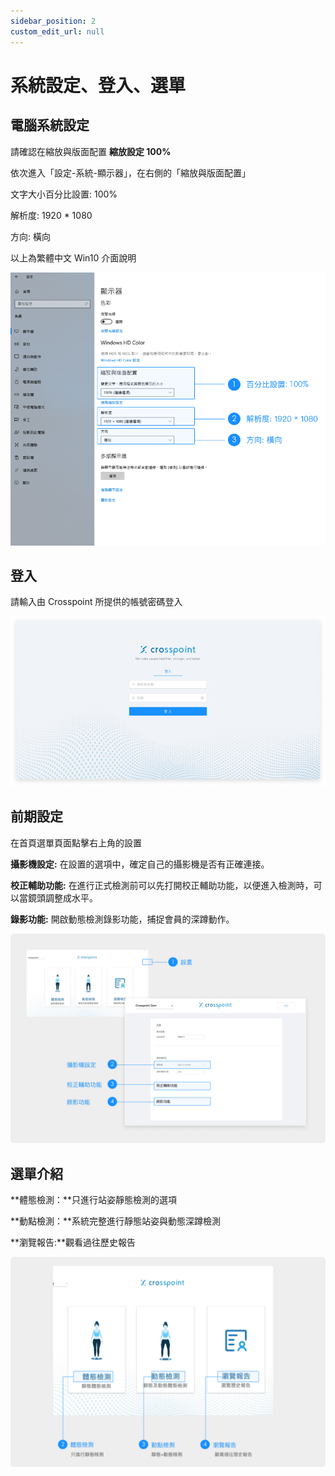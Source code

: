 ```yaml
---
sidebar_position: 2
custom_edit_url: null
---
```


# 系統設定、登入、選單

## 電腦系統設定

請確認在縮放與版面配置 **縮放設定 100%**

依次進入「設定-系統-顯示器」，在右側的「縮放與版面配置」

文字大小百分比設置: 100%

解析度: 1920 \* 1080

方向: 橫向

以上為繁體中文 Win10 介面說明

![Win10Setting](/img/tutorial/system_setting.jpg)

## 登入

請輸入由 Crosspoint 所提供的帳號密碼登入

![AppLogin](/img/tutorial/app_login.png)

## 前期設定

在首頁選單頁面點擊右上角的設置

**攝影機設定:** 在設置的選項中，確定自己的攝影機是否有正確連接。

**校正輔助功能:** 在進行正式檢測前可以先打開校正輔助功能，以便進入檢測時，可以當鏡頭調整成水平。

**錄影功能:** 開啟動態檢測錄影功能，捕捉會員的深蹲動作。

![AppSetting](/img/tutorial/app_setting.jpg)

## 選單介紹

**體態檢測：**只進行站姿靜態檢測的選項

**動點檢測：**系統完整進行靜態站姿與動態深蹲檢測

**瀏覽報告:**觀看過往歷史報告

![AppMenu](/img/tutorial/app_menu.jpg)
